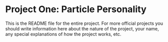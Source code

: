 # Project One: Particle Personality

This is the README file for the entire project. For more official projects you should write information here about the nature of the project, your name, any special explanations of how the project works, etc.
